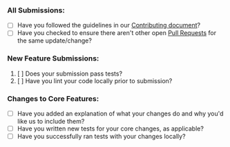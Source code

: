 ### All Submissions:

* [ ] Have you followed the guidelines in our [Contributing document](https://github.com/composer-unused/composer-unused/blob/master/CONTRIBUTING.md)?
* [ ] Have you checked to ensure there aren't other open [Pull Requests](https://github.com/icanhazstring/composer-unused/pulls) for the same update/change?

<!-- You can erase any parts of this template not applicable to your Pull Request. -->

### New Feature Submissions:

1. [ ] Does your submission pass tests?
2. [ ] Have you lint your code locally prior to submission?

### Changes to Core Features:

* [ ] Have you added an explanation of what your changes do and why you'd like us to include them?
* [ ] Have you written new tests for your core changes, as applicable?
* [ ] Have you successfully ran tests with your changes locally?
